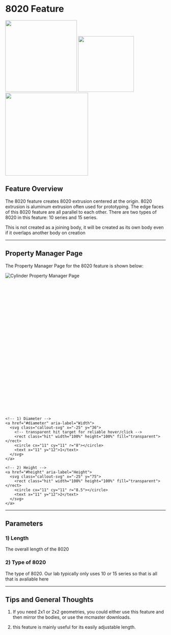 # 8020 Feature

<p align="left">
  <img src="https://tamu-edu.github.io/rad_lab_rad_cad_documentation/demo-images/80201.png" width="225">
  <img src="https://tamu-edu.github.io/rad_lab_rad_cad_documentation/demo-images/80202.png" width="175">
  <img src="https://tamu-edu.github.io/rad_lab_rad_cad_documentation/demo-images/80203.png" width="260">
</p>

## Feature Overview

The 8020 feature creates 8020 extrusion centered at the origin. 8020 extrusion is aluminum extrusion often used for prototyping. The edge faces of this 8020 feature are all parallel to each other. There are two types of 8020 in this feature: 10 series and 15 series.

This is not created as a joining body, it will be created as its own body even if it overlaps another body on creation

---

## Property Manager Page

The Property Manager Page for the 8020 feature is shown below:

<div class="image-annot"
     style="--image-max-width: 300px;
            --overlay-width: 500px;
            --callout-size: 22px;
            --callout-stroke: 2px;
            --callout-font-size: 13px;
            --callout-stroke-color: red;
            --callout-text-color: red;
            --callout-stroke-hover: blue;
            --callout-text-hover: blue;">
  <img src="https://tamu-edu.github.io/rad_lab_rad_cad_documentation/images/8020-pmp.png" alt="Cylinder Property Manager Page">

  <!-- Scalable overlay aligned to the image -->
  <svg viewBox="0 0 120 100" preserveAspectRatio="xMidYMid meet" aria-hidden="true">

    <!-- 1) Diameter -->
    <a href="#diameter" aria-label="Width">
      <svg class="callout-svg" x="-25" y="36">
        <!-- transparent hit target for reliable hover/click -->
        <rect class="hit" width="100%" height="100%" fill="transparent"></rect>
        <circle cx="11" cy="11" r="8"></circle>
        <text x="11" y="12">1</text>
      </svg>
    </a>

    <!-- 2) Height -->
    <a href="#height" aria-label="Height">
      <svg class="callout-svg" x="-25" y="75">
        <rect class="hit" width="100%" height="100%" fill="transparent"></rect>
        <circle cx="11" cy="11" r="8.5"></circle>
        <text x="11" y="12">2</text>
      </svg>
    </a>

  </svg>
</div>

---

## Parameters

### <a id="diameter"></a>1) Length
The overall length of the 8020

### <a id="height"></a>2) Type of 8020
The type of 8020. Our lab typically only uses 10 or 15 series so that is all that is avaliable here

---

## Tips and General Thoughts

1. If you need 2x1 or 2x2 geometries, you could either use this feature and then mirror the bodies, or use the mcmaster downloads.

2. this feature is mainly useful for its easily adjustable length.


